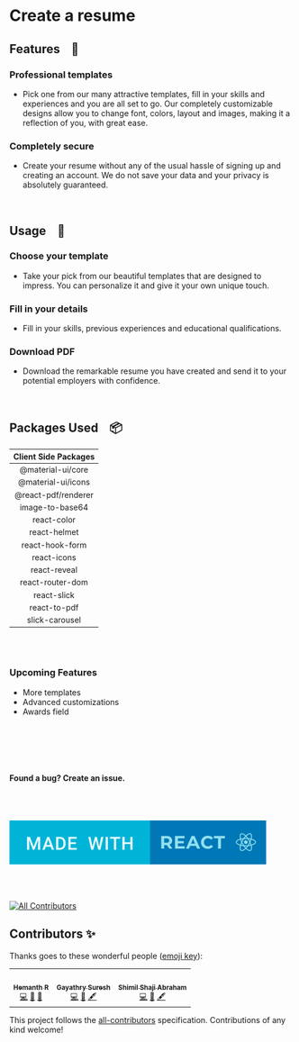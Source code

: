# Create a resume


## Features &nbsp;&nbsp; :page_with_curl:

### Professional templates
* Pick one from our many attractive templates, fill in your skills and experiences and you are all set to go. Our completely customizable designs allow you to change font, colors, layout and images, making it a reflection of you, with great ease.

### Completely secure
* Create your resume without any of the usual hassle of signing up and creating an account. We do not save your data and your privacy is absolutely guaranteed.

<br>

## Usage  &nbsp;&nbsp; :scroll:

### Choose your template
* Take your pick from our beautiful templates that are designed to impress. You can personalize it and give it your own unique touch.

### Fill in your details
* Fill in your skills, previous experiences and educational qualifications.

### Download PDF
* Download the remarkable resume you have created and send it to your potential employers with confidence.
<br> 

## Packages Used &nbsp;&nbsp; :package:

| Client Side Packages  |
| :-------------: |
| @material-ui/core  |
| @material-ui/icons  |
| @react-pdf/renderer |
| image-to-base64  |
| react-color |
| react-helmet  |
| react-hook-form |
| react-icons  |
| react-reveal |
| react-router-dom  |
| react-slick  |
| react-to-pdf |
| slick-carousel |


<br><br>

### Upcoming Features &nbsp;&nbsp; 
* More templates
* Advanced customizations
* Awards field

<br><br><br><br>

#### Found a bug? Create an issue.

<br><br>

<img alt="resume builder" src="./src/assets/images/svg/Made-with-react.svg" />

<br><br>


<!-- ALL-CONTRIBUTORS-BADGE:START - Do not remove or modify this section -->
[![All Contributors](https://img.shields.io/badge/all_contributors-3-orange.svg?style=flat-square)](#contributors-)
<!-- ALL-CONTRIBUTORS-BADGE:END -->

## Contributors ✨

Thanks goes to these wonderful people ([emoji key](https://allcontributors.org/docs/en/emoji-key)):

<!-- ALL-CONTRIBUTORS-LIST:START - Do not remove or modify this section -->
<!-- prettier-ignore-start -->
<!-- markdownlint-disable -->
<table>
  <tr>
    <td align="center"><a href="https://hhhrrrttt222111.web.app/"><img src="https://avatars.githubusercontent.com/u/43471295?v=4?s=100" width="100px;" alt=""/><br /><sub><b>Hemanth R</b></sub></a><br /><a href="https://github.com/hhhrrrttt222111/resume-builder/commits?author=hhhrrrttt222111" title="Code">💻</a> <a href="#design-hhhrrrttt222111" title="Design">🎨</a> <a href="#maintenance-hhhrrrttt222111" title="Maintenance">🚧</a></td>
        <td align="center"><a href="https://iamgayathrysuresh.web.app/"><img src="https://avatars.githubusercontent.com/u/62144916?v=4?s=100" width="100px;" alt=""/><br /><sub><b>Gayathry Suresh</b></sub></a><br /><a href="https://github.com/hhhrrrttt222111/resume-builder/commits?author=Gayathry17" title="Code">💻</a> <a href="#design-Gayathry17" title="Design">🎨</a> <a href="#content-Gayathry17" title="Content">🖋</a></td>
    <td align="center"><a href="https://github.com/ShimilSAbraham"><img src="https://avatars.githubusercontent.com/u/62107737?v=4?s=100" width="100px;" alt=""/><br /><sub><b>Shimil Shaji Abraham</b></sub></a><br /><a href="https://github.com/hhhrrrttt222111/resume-builder/commits?author=ShimilSAbraham" title="Code">💻</a> <a href="#design-ShimilSAbraham" title="Design">🎨</a> <a href="#content-ShimilSAbraham" title="Content">🖋</a></td>
  </tr>
</table>

<!-- markdownlint-restore -->
<!-- prettier-ignore-end -->

<!-- ALL-CONTRIBUTORS-LIST:END -->

This project follows the [all-contributors](https://github.com/all-contributors/all-contributors) specification. Contributions of any kind welcome!
